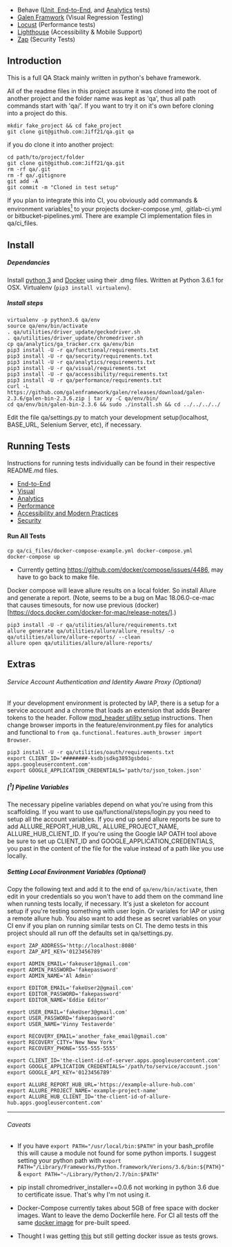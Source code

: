 * Behave ([Unit, End-to-End](/functional), and [Analytics](/analytics) tests)
* [Galen Framwork](/visual) (Visual Regression Testing)
* [Locust](/performance) (Performance tests)
* [Lighthouse](/accessibility) (Accessibility & Mobile Support)
* [Zap](/security) (Security Tests)


## Introduction

This is a full QA Stack mainly written in python's behave framework.

All of the readme files in this project assume it was cloned into the root of another project and the folder name was kept as 'qa', thus all path commands start with 'qa/'. If you want to try it on it's own before cloning into a project do this.
```
mkdir fake_project && cd fake_project
git clone git@github.com:Jiff21/qa.git qa
```
if you do clone it  into another project:
```
cd path/to/project/folder
git clone git@github.com:Jiff21/qa.git
rm -rf qa/.git
rm -f qa/.gitignore
git add -A
git commit -m "Cloned in test setup"
```

If you plan to integrate this into CI, you obviously add commands & environment variables[<sup>1</sup>](#1-pipeline-variables) to your projects docker-compose.yml, .gitlab-ci.yml or bitbucket-pipelines.yml. There are example CI implementation files in qa/ci_files.


## Install
##### Dependancies
Install [python 3](https://www.python.org/downloads/) and [Docker](https://store.docker.com/editions/community/docker-ce-desktop-mac) using their .dmg files. Written at Python 3.6.1 for OSX. Virtualenv (`pip3 install virtualenv`).

##### Install steps
```
virtualenv -p python3.6 qa/env
source qa/env/bin/activate
. qa/utilities/driver_update/geckodriver.sh
. qa/utilities/driver_update/chromedriver.sh
cp qa/analytics/ga_tracker.crx qa/env/bin
pip3 install -U -r qa/functional/requirements.txt
pip3 install -U -r qa/security/requirements.txt
pip3 install -U -r qa/analytics/requirements.txt
pip3 install -U -r qa/visual/requirements.txt
pip3 install -U -r qa/accessibility/requirements.txt
pip3 install -U -r qa/performance/requirements.txt
curl -L https://github.com/galenframework/galen/releases/download/galen-2.3.6/galen-bin-2.3.6.zip | tar xy -C qa/env/bin/
cd qa/env/bin/galen-bin-2.3.6 && sudo ./install.sh && cd ../../../../
```


Edit the file qa/settings.py to match your development setup(localhost, BASE_URL, Selenium Server, etc), if necessary.


## Running Tests
Instructions for running tests individually can be found in their respective README.md files.
* [End-to-End](/functional#running-tests)
* [Visual](/visual#running-tests)
* [Analytics](/analytics#running-tests)
* [Performance](/performance#running-tests)
* [Accessibility and Modern Practices](/accessibility#running-tests)
* [Security](/security#running-tests)

#### Run All Tests
```
cp qa/ci_files/docker-compose-example.yml docker-compose.yml
docker-compose up
```
* Currently getting https://github.com/docker/compose/issues/4486, may have to go back to make file.


Docker compose will leave allure results on a local folder. So install Allure and generate a report. (Note, seems to be a bug on Mac 18.06.0-ce-mac that causes timesouts, for now use previous (docker)[https://docs.docker.com/docker-for-mac/release-notes/].)
```
pip3 install -U -r qa/utilities/allure/requirements.txt
allure generate qa/utilities/allure/allure_results/ -o qa/utilities/allure/allure-reports/ --clean
allure open qa/utilities/allure/allure-reports/
```

## Extras

###### Service Account Authentication and Identity Aware Proxy (Optional)
If your development environment is protected by IAP, there is a setup for a service account and a chrome that loads an extension that adds Bearer tokens to the header. Follow [mod_header utility setup](utilities/oauth) instructions. Then change browser imports in the feature/environment.py files for analytics and functional to ```from qa.functional.features.auth_browser import Browser```.
```
pip3 install -U -r qa/utilities/oauth/requirements.txt
export CLIENT_ID='########-ksdbjsdkg3893gsbdoi-apps.googleusercontent.com'
export GOOGLE_APPLICATION_CREDENTIALS='path/to/json_token.json'
```

##### [<sup>1</sup>] Pipeline Variables
The necessary pipeline variables depend on what you're using from this scaffolding.  If you want to use qa/functional/steps/login.py you need to setup all the account variables. If you end up send allure reports be sure to add ALLURE_REPORT_HUB_URL, ALLURE_PROJECT_NAME, ALLURE_HUB_CLIENT_ID. If you're using the Google IAP OATH tool above be sure to set up CLIENT_ID and GOOGLE_APPLICATION_CREDENTIALS, you past in the content of the file for the value instead of a path like you use locally.

##### Setting Local Environment Variables (Optional)
Copy the following text and add it to the end of ```qa/env/bin/activate```, then edit in your credentials so you won't have to add them on the command line when running tests locally, if necessary. It's just a skeleton for account setup if you're testing something with user login. Or variales for IAP or using a remote allure hub.
You also want to add these as secret variables on your CI env if you plan on running similar tests on CI. The demo tests in this project should all run off the defaults set in qa/settings.py.
```
export ZAP_ADDRESS='http://localhost:8080'
export ZAP_API_KEY='0123456789'

export ADMIN_EMAIL='fakeuser1@gmail.com'
export ADMIN_PASSWORD='fakepassword'
export ADMIN_NAME='Al Admin'

export EDITOR_EMAIL='fakeUser2@gmail.com'
export EDITOR_PASSWORD='fakepassword'
export EDITOR_NAME='Eddie Editor'

export USER_EMAIL='fakeUser3@gmail.com'
export USER_PASSWORD='fakepassword'
export USER_NAME='Vinny Testaverde'

export RECOVERY_EMAIL='another_fake_email@gmail.com'
export RECOVERY_CITY='New New York'
export RECOVERY_PHONE='555-555-5555'

export CLIENT_ID='the-client-id-of-server.apps.googleusercontent.com'
export GOOGLE_APPLICATION_CREDENTIALS='/path/to/service/account.json'
export GOOGLE_API_KEY='0123456789'

export ALLURE_REPORT_HUB_URL='https://example-allure-hub.com'
export ALLURE_PROJECT_NAME='example-project-name'
export ALLURE_HUB_CLIENT_ID='the-client-id-of-allure-hub.apps.googleusercontent.com'

```


---

###### Caveats
* If you have `export PATH="/usr/local/bin:$PATH"` in your bash_profile this will cause a module not found for some python imports. I suggest setting your python path with `export PATH="/Library/Frameworks/Python.framework/Verions/3.6/bin:${PATH}"` & `export PATH="~/Library/Python/2.7/bin:$PATH"`

* pip install chromedriver_installer==0.0.6 not working in python 3.6 due to certificate issue. That's why I'm not using it.

* Docker-Compose currently takes about 5GB of free space with docker images. Want to leave the demo Dockerfile here. For CI all tests off the same [docker image](https://hub.docker.com/r/jiffcampbell/qa_baglz/) for pre-built speed.

* Thought I was getting [this](https://github.com/docker/for-mac/issues/1374) but still getting docker issue as tests grows.
